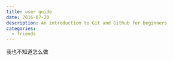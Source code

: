 ```yaml
---
title: user guide
date: 2016-07-20
description: An introduction to Git and Github for beginners
categories:
  - friends
---
```

我也不知道怎么做
